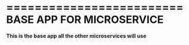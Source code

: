 =========================
BASE APP FOR MICROSERVICE
=========================

**This is the base app all the other microservices will use**
